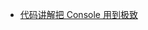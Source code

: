 - [代码讲解把 Console 用到极致](https://medium.freecodecamp.com/how-to-get-the-most-out-of-the-javascript-console-b57ca9db3e6d)
